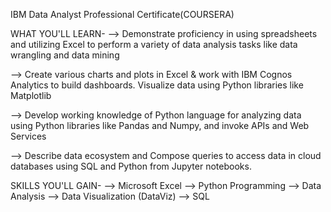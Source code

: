 IBM Data Analyst Professional Certificate(COURSERA)

WHAT YOU'LL LEARN-
--> Demonstrate proficiency in using spreadsheets and utilizing Excel to perform a variety of data analysis tasks like data wrangling and data mining

--> Create various charts and plots in Excel & work with IBM Cognos Analytics to build dashboards. Visualize data using Python libraries like Matplotlib

--> Develop working knowledge of Python language for analyzing data using Python libraries like Pandas and Numpy, and invoke APIs and Web Services

--> Describe data ecosystem and Compose queries to access data in cloud databases using SQL and Python from Jupyter notebooks.

SKILLS YOU'LL GAIN-
--> Microsoft Excel
--> Python Programming
--> Data Analysis
--> Data Visualization (DataViz)
--> SQL


